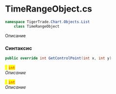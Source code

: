 
# TimeRangeObject.cs
```csharp
namespace TigerTrade.Chart.Objects.List  
    class TimeRangeObject
```

Описание

### Синтаксис
```csharp
public override int GetControlPoint(int x, int y)
```

<mark style="color:yellow;">**`x`**</mark> <mark style="color:red;">`int`</mark>  
 *Описание*  
  
<mark style="color:yellow;">**`y`**</mark> <mark style="color:red;">`int`</mark>  
 *Описание*  
  

                    
                    